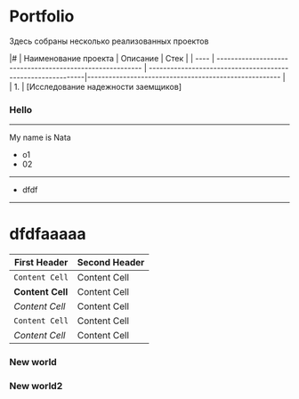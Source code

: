 # Portfolio

Здесь собраны несколько реализованных проектов 

|#     | Наименование проекта                    | Описание                                               | Стек
 |
| ---- | --------------------------------------------------------- | ------------------------------------------------------------|------------------------------------------------------ |
| 1.   | [Исследование надежности заемщиков] 



### Hello

---
My name is Nata  
* o1
* 02

----
- dfdf

---
# dfdfaaaaa

| First Header       | Second Header |
|--------------------| ------------- |
| `Content Cell`     | Content Cell  |
| **Content Cell**   | Content Cell  |
| _Content Cell_     | Content Cell  |
| ```Content Cell``` | Content Cell  |
| *Content Cell*     | Content Cell  |


### New world

### New world2